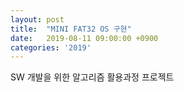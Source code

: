 ```yaml
---
layout: post
title:  "MINI FAT32 OS 구현"
date:   2019-08-11 09:00:00 +0900
categories: '2019'
---
```


SW 개발을 위한 알고리즘 활용과정 프로젝트
